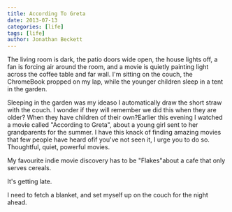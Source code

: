 ```yaml
---
title: According To Greta
date: 2013-07-13
categories: [life]
tags: [life]
author: Jonathan Beckett
---
```


The living room is dark, the patio doors wide open, the house lights off, a fan is forcing air around the room, and a movie is quietly painting light across the coffee table and far wall. I'm sitting on the couch, the ChromeBook propped on my lap, while the younger children sleep in a tent in the garden.

Sleeping in the garden was my ideaso I automatically draw the short straw with the couch. I wonder if they will remember we did this when they are older? When they have children of their own?Earlier this evening I watched a movie called "According to Greta", about a young girl sent to her grandparents for the summer. I have this knack of finding amazing movies that few people have heard ofif you've not seen it, I urge you to do so. Thoughtful, quiet, powerful movies.

My favourite indie movie discovery has to be "Flakes"about a cafe that only serves cereals.

It's getting late.

I need to fetch a blanket, and set myself up on the couch for the night ahead.